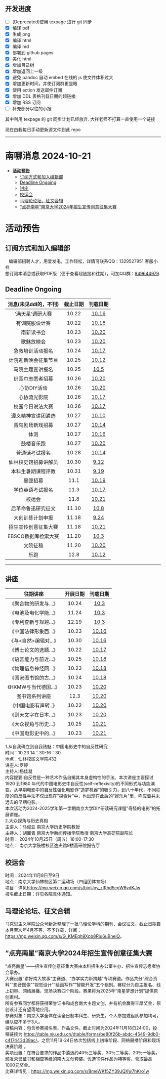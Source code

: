 ## 开发进度

- [ ] [Deprecated]使用 texpage 进行 git 同步
- [x] 编译 pdf
- [x] 生成 png
- [x] 编译 html
- [x] 编译 md
- [x] 部署到 github pages
- [x] 美化 html
- [x] 增加目录树
- [x] 增加返回上一级
- [x] 避免 pandoc 自动 embed 在线的 js 使文件体积过大
- [x] 增加更新时间，并使订阅群更显眼
- [x] 使用 action 发送邮件订阅
- [x] 增加 DDL 表格刊载日期的超链接
- [x] 增加 RSS 订阅
- [ ] 补充部分以往的小报

其中利用 texpage 的 git 同步计划已经放弃. 大祥老师不打算一直使用一个链接

现在由我每日手动更新源文件到此 repo

----
# 南哪消息 2024-10-21

-   <a href="#活动预告" id="toc-活动预告"><strong>活动预告</strong></a>
    -   <a href="#订阅方式和加入编辑部"
        id="toc-订阅方式和加入编辑部">订阅方式和加入编辑部</a>
    -   <a href="#deadline-ongoing" id="toc-deadline-ongoing">Deadline
        Ongoing</a>
    -   <a href="#讲座" id="toc-讲座">讲座</a>
    -   <a href="#校运会" id="toc-校运会">校运会</a>
    -   <a href="#马理论论坛征文合辑"
        id="toc-马理论论坛征文合辑">马理论论坛、征文合辑</a>
    -   <a href="#点亮南星南京大学2024年招生宣传创意征集大赛"
        id="toc-点亮南星南京大学2024年招生宣传创意征集大赛">“点亮南星”南京大学2024年招生宣传创意征集大赛</a>

# **活动预告**

## 订阅方式和加入编辑部

   编辑部招聘人才，用爱发电，工作轻松，详情可联系QQ：1329527951
客服小祥  
想订阅本消息或获取PDF版（便于查看超链接和往期），可加QQ群：[849644979](https://qm.qq.com/q/VXIW7fgsEe).

## Deadline Ongoing

| 消息(未见ddl的，不刊) | 截止日期 |                      刊载日期                      |
|:---------------------:|:--------:|:--------------------------------------------------:|
|   ’满天星’调研大赛    |  10.22   | [10.16](https://nik-nul.github.io/news/2024-10-16) |
|    有训院服设计赛     |  10.22   | [10.16](https://nik-nul.github.io/news/2024-10-16) |
|      南新读书会       |  10.23   | [10.20](https://nik-nul.github.io/news/2024-10-20) |
|      歌魅放映会       |  10.23   | [10.20](https://nik-nul.github.io/news/2024-10-20) |
|   急救培训活动报名    |  10.24   | [10.17](https://nik-nul.github.io/news/2024-10-17) |
| 计院迎新晚会征集节目  |  10.25   | [10.12](https://nik-nul.github.io/news/2024-10-12) |
|   马院主题宣讲报名    |  10.25   | [10.5](https://nik-nul.github.io/news/2024-10-05)  |
|   织围巾志愿者招募    |  10.26   | [10.20](https://nik-nul.github.io/news/2024-10-20) |
|      心协DIY活动      |  10.26   | [10.20](https://nik-nul.github.io/news/2024-10-20) |
|     心协流光影院      |  10.26   | [10.17](https://nik-nul.github.io/news/2024-10-17) |
|   校园今日说法大赛    |  10.26   | [10.17](https://nik-nul.github.io/news/2024-10-17) |
|  遵义精神宣讲团遴选   |  10.27   | [10.10](https://nik-nul.github.io/news/2024-10-10) |
|   青鸟剧场新戏招募    |  10.27   | [10.14](https://nik-nul.github.io/news/2024-10-14) |
|         体测          |  10.27   | [10.16](https://nik-nul.github.io/news/2024-10-16) |
|      鼓楼音乐跑       |  10.27   | [10.20](https://nik-nul.github.io/news/2024-10-20) |
|    普通话考试报名     |  10.28   | [10.14](https://nik-nul.github.io/news/2024-10-14) |
| 仙林校史馆招募讲解员  |  10.30   | [9.12](https://nik-nul.github.io/news/2024-09-12)  |
|  本科生暑期课程评教   |  10.31   | [9.19](https://nik-nul.github.io/news/2024-09-19)  |
|       黑匣招募        |   11.1   | [10.19](https://nik-nul.github.io/news/2024-10-19) |
|   学位英语考试报名    |   11.3   | [10.17](https://nik-nul.github.io/news/2024-10-17) |
|        校运会         |   11.8   | [10.21](https://nik-nul.github.io/news/2024-10-21) |
|  后革命鲁迅研究征文   |  11.10   | [10.8](https://nik-nul.github.io/news/2024-10-08)  |
|   大创训练计划申报    |  11.18   | [9.24](https://nik-nul.github.io/news/2024-09-24)  |
| 招生宣传创意征集大赛  |  11.18   | [10.21](https://nik-nul.github.io/news/2024-10-21) |
|  EBSCO数据库检索大赛  |  11.20   | [10.3](https://nik-nul.github.io/news/2024-10-03)  |
|       文院征稿        |  11.20   | [10.20](https://nik-nul.github.io/news/2024-10-20) |
|         乐跑          |   12.8   | [10.12](https://nik-nul.github.io/news/2024-10-12) |

------------------------------------------------------------------------

## 讲座

|          往期讲座           | 开展日期 |                      刊载日期                      |
|:---------------------------:|:--------:|:--------------------------------------------------:|
|    《聚合物的研发与...》    |  10.24   | [10.3](https://nik-nul.github.io/news/2024-10-03)  |
|    《电池及电化学能...》    |  11.24   | [10.3](https://nik-nul.github.io/news/2024-10-03)  |
|    《专利查新与规避...》    |  12.19   | [10.3](https://nik-nul.github.io/news/2024-10-03)  |
|    《中国法律形象西...》    |  10.23   | [10.16](https://nik-nul.github.io/news/2024-10-16) |
| 《与&lt;自然&gt;编辑对...》 |  10.30   | [10.16](https://nik-nul.github.io/news/2024-10-16) |
|    《博士论文的选题...》    |  10.22   | [10.17](https://nik-nul.github.io/news/2024-10-17) |
|    《语言能力与前近...》    |  10.25   | [10.18](https://nik-nul.github.io/news/2024-10-18) |
|    《物理信息神经网...》    |  10.23   | [10.18](https://nik-nul.github.io/news/2024-10-18) |
|    《国家图书馆的古...》    |  10.24   | [10.18](https://nik-nul.github.io/news/2024-10-18) |
|    《HKMW与当代德国...》    |  10.23   | [10.20](https://nik-nul.github.io/news/2024-10-20) |
|       图书馆系列讲座        |   12.3   | [10.20](https://nik-nul.github.io/news/2024-10-20) |
|    《中国电影有声转..》     |  10.22   | [10.20](https://nik-nul.github.io/news/2024-10-20) |
|    《则天文字在日本...》    |  10.23   | [10.20](https://nik-nul.github.io/news/2024-10-20) |
|    《大众视角与历史...》    |  10.25   | [10.21](https://nik-nul.github.io/news/2024-10-21) |
|    《中国电影史中的...》    |  10.23   | [10.21](https://nik-nul.github.io/news/2024-10-21) |

1.从自我确立到自我祛魅：中国电影史中的自反性研究  
时间：10.23 14：30-16：30  
地点：仙林校区文学院432  
讲座人:罗婷  
主持人:杨佳凝  
内容提要:自反性是一种艺术作品自揭其本身虚构性的手法。本次讲座主要探讨1920
到1980
年代的中国电影史中自反性(self-reflexivity)的不同形式与功能演变。从早期电影中的自反性强化电影作”造梦机器”的吸引力，到八十年代，不同程度的自反性手法不仅出现在”探索片”中，也出现在此后的”娱乐片”里，呼应着并未远去的早期电影。  
本次活动为2024-2025学年第一学期南京大学DIY研读研究课程”奇怪的电影”的拓展讲座。  
2.大众视角与历史真相  
主讲人：马俊亚 南京大学历史学院教授  
主持人：胡翼青 南京大学新闻传播学院教授 南京大学高研院副院长  
时间： 2024年10月25日（周五）16:00-17:30  
地点： 南京大学鼓楼校区逸夫馆9楼高研院报告厅  

## 校运会

时间：2024年11月8日至9日  
地点：南京大学仙林校区第二运动场（四组团体育场）  
项目：详见<https://mp.weixin.qq.com/s/bioUoy_zIRhd5cgW6vdKJw>  
报名截止日期：详见各院具体通知。  

## 马理论论坛、征文合辑

马克思主义学院公众号新近整理了一批马理论学科的期刊、会议征文，截止日期自本月至次年4月不等，不予详载，详阅：<https://mp.weixin.qq.com/s/G_KMEqh9Xpb8Riu6uBneiQ>。

## “点亮南星”南京大学2024年招生宣传创意征集大赛

“点亮南星”——招生宣传创意征集大赛由本科招生办公室主办、招生宣传志愿者协会承办。  
大赛设置”讲好南大故事”主赛道、“办学实力新跨越”专项赛道。作品共分”综合资料”“影音图像”“视觉设计”“绘画写作”“智能开发”五个组别。赛程分为自主报名、线上初审、网络展播、现场决赛四个阶段。赛果将为2025年”南星梦想计划”提供原创素材。  
所有参赛同学都将获得荣誉证书和成套南大主题文创，并有机会赢得丰厚奖金，原创设计还有望落地应用。  
参赛对象：南京大学全体在读全日制本科生、研究生。个人参加或组队参加均可，组队应不多于3人。  
投稿内容：包含参赛报名表、作品文件。截止时间为2024年11月18日24:00，投稿链接为
<https://table.nju.edu.cn/dtable/forms/be80f26b-abdc-4549-9db0-c417443d39ac/>。之后11月19-24日依次包括线上初审阶段、网络展播阶段和现场决赛阶段
。  
奖项设置：在符合要求的作品中遴选约40％三等奖、30％二等奖、20％一等奖，颁发荣誉证书和相应等级的南大文创套装。优选10件作品为特等奖，获取最高1000元奖金。  
比赛详情见：<https://mp.weixin.qq.com/s/BmeWKf5ZY39JQXw7hKro1w>
